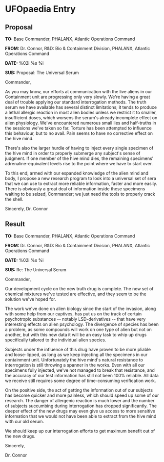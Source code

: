 # UFOpaedia Entry

## Proposal

**TO:** Base Commander, PHALANX, Atlantic Operations Command

**FROM:** Dr. Connor, R&D: Bio & Containment Division, PHALANX, Atlantic
Operations Command

**DATE:** %02i %s %i

**SUB:** Proposal: The Universal Serum

Commander,

As you may know, our efforts at communication with the live aliens in
our Containment unit are progressing only very slowly. We're having a
great deal of trouble applying our standard interrogation methods. The
truth serum we have available has several distinct limitations; it tends
to produce a lethal allergic reaction in most alien bodies unless we
restrict it to smaller, insufficient doses, which worsens the serum's
already incomplete effect on alien physiology. We've encountered
numerous small lies and half-truths in the sessions we've taken so far.
Torture has been attempted to influence this behaviour, but to no avail.
Pain seems to have no corrective effect on the hive mind.

There's also the larger hurdle of having to inject every single specimen
of the hive mind in order to properly submerge any subject's sense of
judgment. If one member of the hive mind dies, the remaining specimens'
adrenaline-equivalent levels rise to the point where we have to start
over.

To this end, armed with our expanded knowledge of the alien mind and
body, I propose a new research program to look into a universal set of
sera that we can use to extract more reliable information, faster and
more easily. There is obviously a great deal of information inside these
specimens waiting to be seized, Commander; we just need the tools to
properly crack the shell.

Sincerely, Dr. Connor

## Result

**TO:** Base Commander, PHALANX, Atlantic Operations Command

**FROM:** Dr. Connor, R&D: Bio & Containment Division, PHALANX, Atlantic
Operations Command

**DATE:** %02i %s %i

**SUB:** Re: The Universal Serum

Commander,

Our development cycle on the new truth drug is complete. The new set of
chemical mixtures we've tested are effective, and they seem to be the
solution we've hoped for.

The work we've done on alien biology since the start of the invasion,
along with some help from our captives, has put us on the track of
certain psychotropic substances -- notably LSD-derivatives -- that have
very interesting effects on alien psychology. The divergence of species
has been a problem, as some compounds will work on one type of alien but
not on another, but with this new data it will be an easy task to whip
up drugs specifically tailored to the individual alien species.

Subjects under the influence of this drug have proven to be more pliable
and loose-lipped, as long as we keep injecting all the specimens in our
containment unit. Unfortunately the hive mind's natural resistance to
interrogation is still throwing a spanner in the works. Even with all
our specimens fully injected, we've not managed to break that
resistance, and the accuracy of our test information has still not been
100% reliable. All data we receive still requires some degree of
time-consuming verification work.

On the positive side, the act of getting the information out of our
subjects has become quicker and more painless, which should speed up
some of our research. The danger of allergenic reaction is much lower
and the number of subjects succumbing during interrogation has dropped
significantly. The deeper effect of the new drugs may even give us
access to more sensitive information that we would not have been able to
extract from the hive mind with our old serum.

We should keep up our interrogation efforts to get maximum benefit out
of the new drugs.

Sincerely,

Dr. Connor